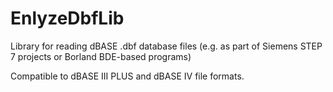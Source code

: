 # EnlyzeDbfLib

Library for reading dBASE .dbf database files (e.g. as part of Siemens STEP 7 projects or Borland BDE-based programs)

Compatible to dBASE III PLUS and dBASE IV file formats.
